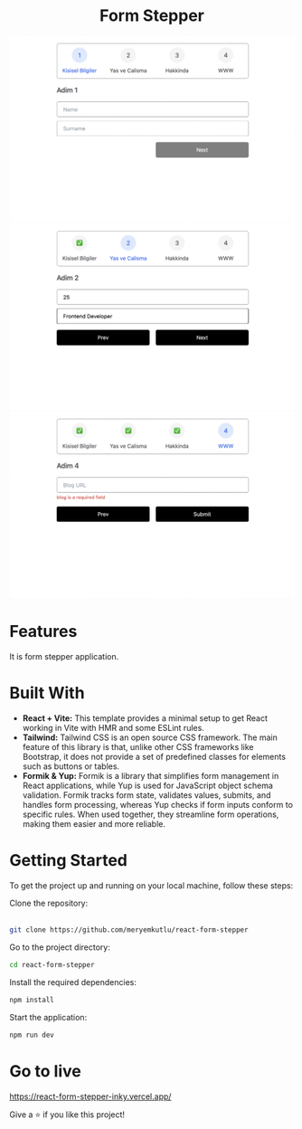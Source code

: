 <div align="center">
 <h1>Form Stepper</h1>
 </div>

![kisisel bilgiler]( https://github.com/meryemkutlu/react-form-stepper/blob/main/src/screenshots/kisisel-bilgiler.png)
![yas ve calisma](https://github.com/meryemkutlu/react-form-stepper/blob/main/src/screenshots/yas-calisma.png)
![blog](https://github.com/meryemkutlu/react-form-stepper/blob/main/src/screenshots/blog.png)

# Features

It is form stepper application.

# Built With
- **React + Vite:** This template provides a minimal setup to get React working in Vite with HMR and some ESLint rules.
- **Tailwind:** Tailwind CSS is an open source CSS framework. The main feature of this library is that, unlike other CSS frameworks like Bootstrap, it does not provide a set of predefined classes for elements such as buttons or tables.
- **Formik & Yup:** Formik is a library that simplifies form management in React applications, while Yup is used for JavaScript object schema validation. Formik tracks form state, validates values, submits, and handles form processing, whereas Yup checks if form inputs conform to specific rules. When used together, they streamline form operations, making them easier and more reliable.

# Getting Started
To get the project up and running on your local machine, follow these steps:

Clone the repository:
```sh

git clone https://github.com/meryemkutlu/react-form-stepper
```

Go to the project directory:

```sh
cd react-form-stepper
```

Install the required dependencies:
```sh
npm install
```

Start the application:
```sh
npm run dev
```

# Go to live 
https://react-form-stepper-inky.vercel.app/

Give a ⭐️ if you like this project!



 
